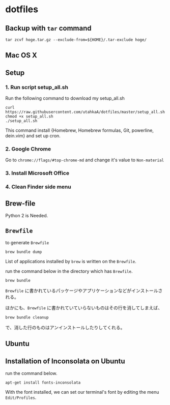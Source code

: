 dotfiles
========
Backup with `tar` command
-------------------------
```
tar zcvf hoge.tar.gz --exclude-from=${HOME}/.tar-exclude hoge/
```

Mac OS X
--------
Setup
------
<!-- - show bundle progress bar -->

### 1. Run script setup_all.sh
Run the following command to download my setup_all.sh

```
curl https://raw.githubusercontent.com/utahkaA/dotfiles/master/setup_all.sh
chmod +x setup_all.sh
./setup_all.sh
```

This command install {Homebrew, Homebrew formulas, Git, powerline, dein.vim} and set up cron.

### 2. Google Chrome
Go to `chrome://flags/#top-chrome-md` and change it's value to `Non-material`

### 3. Install Microsoft Office
### 4. Clean Finder side menu

Brew-file
---------
Python 2 is Needed.

`Brewfile`
-----------

to generate `Brewfile`

```
brew bundle dump
```

List of applications installed by `brew` is written on the `Brewfile`.

run the command below in the directory which has `Brewfile`.

```
brew bundle
```

`Brewfile` に書かれているパッケージやアプリケーションなどがインストールされる。

ほかにも、`Brewfile` に書かれていていらないものはその行を消してしまえば、

```
brew bundle cleanup
```

で、消した行のものはアンインストールしたりしてくれる。

Ubuntu
------
Installation of Inconsolata on Ubuntu
-------------------------------------
run the command below.

```
apt-get install fonts-inconsolata
```

With the font installed, we can set our terminal's font by editing the menu `Edit/Profiles`.
